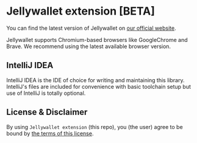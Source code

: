 # Jellywallet extension [BETA]

You can find the latest version of Jellywallet on [our official website](https://jellywallet.io/).

Jellywallet supports Chromium-based browsers like GoogleChrome and Brave. We recommend using the latest available browser version.

## IntelliJ IDEA

IntelliJ IDEA is the IDE of choice for writing and maintaining this library. IntelliJ's files are included for
convenience with basic toolchain setup but use of IntelliJ is totally optional.

## License & Disclaimer

By using `Jellywallet extension` (this repo), you (the user) agree to be bound by [the terms of this license](LICENSE).
